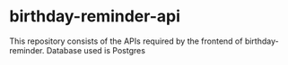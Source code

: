 # birthday-reminder-api
This repository consists of the APIs required by the frontend of birthday-reminder. Database used is Postgres
